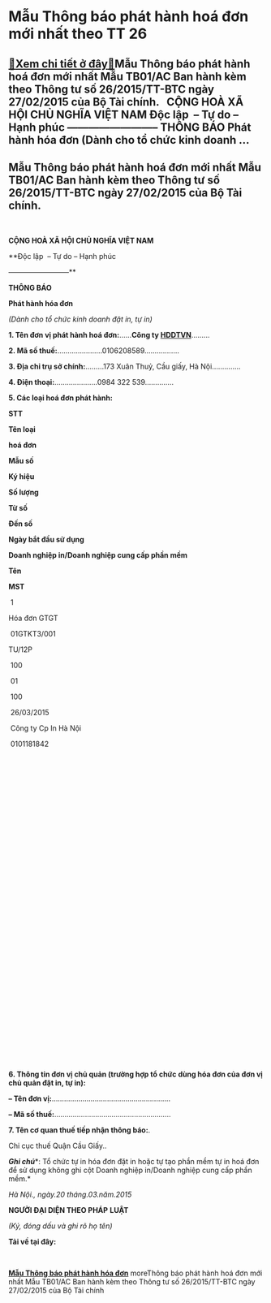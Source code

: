 Mẫu Thông báo phát hành hoá đơn mới nhất theo TT 26
==========================================================

[:gift:Xem chi tiết ở đây:gift:](https://hddtvn.com/ma%cc%83u-thong-bao-phat-hanh-hoa-don-moi-nhat-theo-tt-26/)Mẫu Thông báo phát hành hoá đơn mới nhất Mẫu TB01/AC Ban hành kèm theo Thông tư số 26/2015/TT-BTC ngày 27/02/2015 của Bộ Tài chính.   CỘNG HOÀ XÃ HỘI CHỦ NGHĨA VIỆT NAM Độc lập  – Tự do – Hạnh phúc ————————– THÔNG BÁO Phát hành hóa đơn (Dành cho tổ chức kinh doanh …
----------------------------------------------------------------------------------------------------------------------------------------------------------------------------------------------------------------------------------------------------------------------------------



Mẫu Thông báo phát hành hoá đơn mới nhất Mẫu TB01/AC Ban hành kèm theo Thông tư số 26/2015/TT-BTC ngày 27/02/2015 của Bộ Tài chính.
---------------------------------------------------------------------------------------------------------------------------------------------



  




  

  

**CỘNG HOÀ XÃ HỘI CHỦ NGHĨA VIỆT NAM**  

**Độc lập  – Tự do – Hạnh phúc  

 ————————–**

**THÔNG BÁO**   

**Phát hành hóa đơn**  

*(Dành cho tổ chức kinh doanh đặt in, tự in)*



**1. Tên đơn vị phát hành hoá đơn:**……**Công ty [HDDTVN](http://hddtvn.com/ "HDDTVN")**.……..  

**2. Mã số thuế:**………………….0106208589.…………….  

**3. Địa chỉ trụ sở chính:**………173 Xuân Thuỷ, Cầu giấy, Hà Nội…………..  

**4. Điện thoại:**………………...0984 322 539…………..  

**5. Các loại hoá đơn phát hành:**






**STT**

**Tên loại**  

**hoá đơn**

**Mẫu số**

**Ký hiệu**

**Số lượng**

**Từ số**

**Đến số**

**Ngày bắt đầu sử dụng**

**Doanh nghiệp in/Doanh nghiệp cung cấp phần mềm**



**Tên**

**MST**



 1

Hóa đơn GTGT

 01GTKT3/001

TU/12P

 100

 01

 100

 26/03/2015

 Công ty Cp In Hà Nội

 0101181842



 

 

 

 

 

 

 

 

 

 



 

 

 

 

 

 

 

 

 

 




**6. Thông tin đơn vị chủ quản (trường hợp tổ chức dùng hóa đơn của đơn vị chủ quản đặt in, tự in):**  

**– Tên đơn vị:**………………………………………………….  

**– Mã số thuế:**…………………………………………………


**7. Tên cơ quan thuế tiếp nhận thông báo:**.

Chi cục thuế Quận Cầu Giấy..




***Ghi chú****: Tổ chức tự in hóa đơn đặt in hoặc tự tạo phần mềm tự in hoá đơn để sử dụng không ghi cột Doanh nghiệp in/Doanh nghiệp cung cấp phần mềm.* 


*Hà Nội., ngày.20 tháng.03.năm.2015*

**NGƯỜI ĐẠI DIỆN THEO PHÁP** **LUẬT**  

*(Ký, đóng dấu và ghi rõ họ tên)*




**Tải về tại đây:**  

 



[**Mẫu Thông báo phát hành hóa đơn**](https://drive.google.com/open?id=0B24q-XZt4667NlFSMDBnZ0k4NmM)
moreThông báo phát hành hoá đơn mới nhất Mẫu TB01/AC Ban hành kèm theo Thông tư số 26/2015/TT-BTC ngày 27/02/2015 của Bộ Tài chính